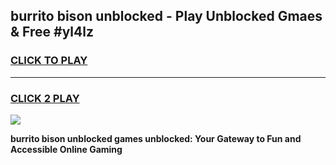 
## burrito bison unblocked - Play Unblocked Gmaes & Free #yl4lz
<h3>
<a href="https://news.freeplayer.one?title=burrito_bison_unblocked&ref=24F">CLICK TO PLAY</a></h3>
<hr>

<h3>
<a href="https://news.freeplayer.one?title=burrito_bison_unblocked&ref=24F">CLICK 2 PLAY</a>
  
</h3>

<a href="https://news.freeplayer.one?title=burrito_bison_unblocked&ref=24F/"><img src="https://clearcache.store/games.png"></a>


**burrito bison unblocked games unblocked: Your Gateway to Fun and Accessible Online Gaming**
